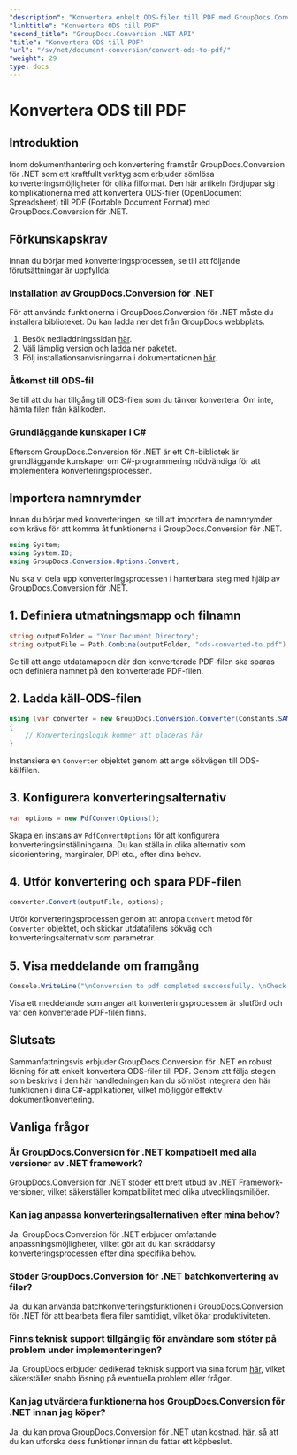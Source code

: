 ```yaml
---
"description": "Konvertera enkelt ODS-filer till PDF med GroupDocs.Conversion för .NET. Omfattande handledning med steg-för-steg-instruktioner."
"linktitle": "Konvertera ODS till PDF"
"second_title": "GroupDocs.Conversion .NET API"
"title": "Konvertera ODS till PDF"
"url": "/sv/net/document-conversion/convert-ods-to-pdf/"
"weight": 29
type: docs
---
```

# Konvertera ODS till PDF

## Introduktion
Inom dokumenthantering och konvertering framstår GroupDocs.Conversion för .NET som ett kraftfullt verktyg som erbjuder sömlösa konverteringsmöjligheter för olika filformat. Den här artikeln fördjupar sig i komplikationerna med att konvertera ODS-filer (OpenDocument Spreadsheet) till PDF (Portable Document Format) med GroupDocs.Conversion för .NET. 
## Förkunskapskrav
Innan du börjar med konverteringsprocessen, se till att följande förutsättningar är uppfyllda:
### Installation av GroupDocs.Conversion för .NET
För att använda funktionerna i GroupDocs.Conversion för .NET måste du installera biblioteket. Du kan ladda ner det från GroupDocs webbplats.
1. Besök nedladdningssidan [här](https://releases.groupdocs.com/conversion/net/).
2. Välj lämplig version och ladda ner paketet.
3. Följ installationsanvisningarna i dokumentationen [här](https://tutorials.groupdocs.com/conversion/net/).
### Åtkomst till ODS-fil
Se till att du har tillgång till ODS-filen som du tänker konvertera. Om inte, hämta filen från källkoden.
### Grundläggande kunskaper i C#
Eftersom GroupDocs.Conversion för .NET är ett C#-bibliotek är grundläggande kunskaper om C#-programmering nödvändiga för att implementera konverteringsprocessen.

## Importera namnrymder
Innan du börjar med konverteringen, se till att importera de namnrymder som krävs för att komma åt funktionerna i GroupDocs.Conversion för .NET.

```csharp
using System;
using System.IO;
using GroupDocs.Conversion.Options.Convert;
```

Nu ska vi dela upp konverteringsprocessen i hanterbara steg med hjälp av GroupDocs.Conversion för .NET.

## 1. Definiera utmatningsmapp och filnamn
```csharp
string outputFolder = "Your Document Directory";
string outputFile = Path.Combine(outputFolder, "ods-converted-to.pdf");
```
Se till att ange utdatamappen där den konverterade PDF-filen ska sparas och definiera namnet på den konverterade PDF-filen.
## 2. Ladda käll-ODS-filen
```csharp
using (var converter = new GroupDocs.Conversion.Converter(Constants.SAMPLE_ODS))
{
    // Konverteringslogik kommer att placeras här
}
```
Instansiera en `Converter` objektet genom att ange sökvägen till ODS-källfilen.
## 3. Konfigurera konverteringsalternativ
```csharp
var options = new PdfConvertOptions();
```
Skapa en instans av `PdfConvertOptions` för att konfigurera konverteringsinställningarna. Du kan ställa in olika alternativ som sidorientering, marginaler, DPI etc., efter dina behov.
## 4. Utför konvertering och spara PDF-filen
```csharp
converter.Convert(outputFile, options);
```
Utför konverteringsprocessen genom att anropa `Convert` metod för `Converter` objektet, och skickar utdatafilens sökväg och konverteringsalternativ som parametrar.
## 5. Visa meddelande om framgång
```csharp
Console.WriteLine("\nConversion to pdf completed successfully. \nCheck output in {0}", outputFolder);
```
Visa ett meddelande som anger att konverteringsprocessen är slutförd och var den konverterade PDF-filen finns.

## Slutsats
Sammanfattningsvis erbjuder GroupDocs.Conversion för .NET en robust lösning för att enkelt konvertera ODS-filer till PDF. Genom att följa stegen som beskrivs i den här handledningen kan du sömlöst integrera den här funktionen i dina C#-applikationer, vilket möjliggör effektiv dokumentkonvertering.
## Vanliga frågor
### Är GroupDocs.Conversion för .NET kompatibelt med alla versioner av .NET framework?
GroupDocs.Conversion för .NET stöder ett brett utbud av .NET Framework-versioner, vilket säkerställer kompatibilitet med olika utvecklingsmiljöer.
### Kan jag anpassa konverteringsalternativen efter mina behov?
Ja, GroupDocs.Conversion för .NET erbjuder omfattande anpassningsmöjligheter, vilket gör att du kan skräddarsy konverteringsprocessen efter dina specifika behov.
### Stöder GroupDocs.Conversion för .NET batchkonvertering av filer?
Ja, du kan använda batchkonverteringsfunktionen i GroupDocs.Conversion för .NET för att bearbeta flera filer samtidigt, vilket ökar produktiviteten.
### Finns teknisk support tillgänglig för användare som stöter på problem under implementeringen?
Ja, GroupDocs erbjuder dedikerad teknisk support via sina forum [här](https://forum.groupdocs.com/c/conversion/11), vilket säkerställer snabb lösning på eventuella problem eller frågor.
### Kan jag utvärdera funktionerna hos GroupDocs.Conversion för .NET innan jag köper?
Ja, du kan prova GroupDocs.Conversion för .NET utan kostnad. [här](https://releases.groupdocs.com/), så att du kan utforska dess funktioner innan du fattar ett köpbeslut.